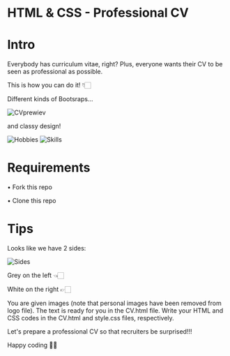 # HTML & CSS - Professional CV

# Intro
Everybody has curriculum vitae, right? Plus, everyone wants their CV to be seen as professional as possible.

This is how you can do it! 👇🏻

Different kinds of Bootsraps...

![CVprewiev](https://user-images.githubusercontent.com/121757537/210330799-f2fbd1f7-7891-49dc-bbbd-83b55d4450ce.jpg)

 and classy design!

![Hobbies](https://user-images.githubusercontent.com/121757537/210331693-3833e7b4-b3d5-49c3-a0d0-18532a04e4b0.jpg) ![Skills](https://user-images.githubusercontent.com/121757537/210332606-f97dadb9-96c3-4860-a7c5-fc37c15257de.jpg)

# Requirements

•	Fork this repo

•	Clone this repo

# Tips

Looks like we have 2 sides:

![Sides](https://user-images.githubusercontent.com/121757537/210334281-6c2c55c5-51a0-46dc-af12-d001edc1675a.jpg)

Grey on the left 👈🏻

White on the right 👉🏻

You are given images (note that personal images have been removed from logo file). The text is ready for you in the CV.html file. Write your HTML and CSS codes in the CV.html and style.css files, respectively. 

Let's prepare a professional CV so that recruiters be surprised!!!

Happy coding 👍🏻
